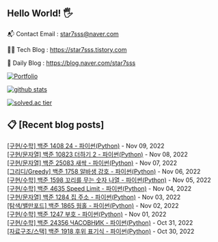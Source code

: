 ## Hello World! 🖐

📬 Contact Email : star7sss@naver.com

👨‍💻 Tech Blog : https://star7sss.tistory.com

🤪 Daily Blog : https://blog.naver.com/star7sss

[![Portfolio](https://img.shields.io/badge/Portfolio-%23000000.svg?style=for-the-badge&logo=firefox&logoColor=#FF7139)](https://fern-way-13f.notion.site/Jang-Thang-3b7b327981a2456c8ee5952eadb848b9)

[![github stats](https://github-readme-stats.vercel.app/api?username=jangThang&show_icons=true&hide_border=False)](https://star7sss.tistory.com)

[![solved.ac tier](http://mazassumnida.wtf/api/v2/generate_badge?boj=star7sss)](https://solved.ac/star7sss)

## 📋 [Recent blog posts]
[[구현/수학] 백준 1408 24 - 파이썬(Python)](https://star7sss.tistory.com/589) - Nov 09, 2022<br>
[[구현/문자열] 백준 10823 더하기 2 - 파이썬(Python)](https://star7sss.tistory.com/545) - Nov 08, 2022<br>
[[구현/문자열] 백준 25083 새싹 - 파이썬(Python)](https://star7sss.tistory.com/544) - Nov 07, 2022<br>
[[그리디/Greedy] 백준 1758 알바생 강호 - 파이썬(Python)](https://star7sss.tistory.com/588) - Nov 06, 2022<br>
[[구현/수학] 백준 1598 꼬리를 무는 숫자 나열 - 파이썬(Python)](https://star7sss.tistory.com/538) - Nov 05, 2022<br>
[[구현/수학] 백준 4635 Speed Limit - 파이썬(Python)](https://star7sss.tistory.com/537) - Nov 04, 2022<br>
[[구현/문자열] 백준 1284 집 주소 - 파이썬(Python)](https://star7sss.tistory.com/536) - Nov 03, 2022<br>
[[탐색/밸만포드] 백준 1865 웜홀 - 파이썬(Python)](https://star7sss.tistory.com/587) - Nov 02, 2022<br>
[[구현/수학] 백준 1247 부호 - 파이썬(Python)](https://star7sss.tistory.com/535) - Nov 01, 2022<br>
[[구현/수학] 백준 24356 ЧАСОВНИК - 파이썬(Python)](https://star7sss.tistory.com/534) - Oct 31, 2022<br>
[[자료구조/스택] 백준 1918 후위 표기식 - 파이썬(Python)](https://star7sss.tistory.com/585) - Oct 30, 2022<br>
